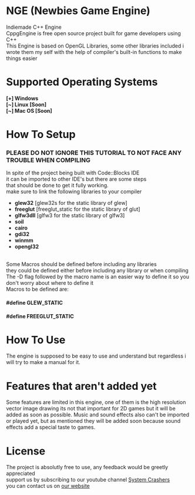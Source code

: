 # NGE (Newbies Game Engine)
Indiemade C++ Engine<br/>
CppgEngine is free open source project built for game developers using C++ <br/>
This Engine is based on OpenGL Libraries, some other libraries included i wrote them my self with the help of compiler's built-in functions to make things easier <br/>
# Supported Operating Systems
<b>[+] Windows</b><br/>
<b>[\~] Linux [Soon]</b><br/>
<b>[\~] Mac OS [Soon]</b><br/>

# How To Setup
### PLEASE DO NOT IGNORE THIS TUTORIAL TO NOT FACE ANY TROUBLE WHEN COMPILING
In spite of the project being built with Code::Blocks IDE<br/>
it can be imported to other IDE's but there are some steps<br/>
that should be done to get it fully working.<br/>
make sure to link the following libraries to your compiler<br/>
<ul>
  <li><b>glew32</b> [glew32s for the static library of glew]</li>
  <li><b>freeglut</b> [freeglut_static for the static library of glut]</li>
  <li><b>glfw3dll</b> [glfw3 for the static library of glfw3]</li>
  <li><b>soil</b></li>
  <li><b>cairo</b></li>
  <li><b>gdi32</b></li>
  <li><b>winmm</b></li>
  <li><b>opengl32</b></li>
</ul><br/>
Some Macros should be defined before including any libraries<br/>
they could be defined either before including any library or when compiling<br/>
The -D flag followed by the macro name is an easier way to define it so you don't worry about where to define it<br/>
Macros to be defined are:<br/>

<h4> &#35define GLEW_STATIC</h4>
<h4> &#35define FREEGLUT_STATIC</h4>

# How To Use
The engine is supposed to be easy to use and understand but regardless i will try to make a manual for it.<br/>
# Features that aren't added yet
Some features are limited in this engine, one of them is the high resolution vector image drawing
its not that important for 2D games but it will be added as soon as possible.
Music and sound effects also can't be imported or played yet, but as mentioned they will be added soon 
because sound effects add a special taste to games.

# License
The project is absolutly free to use, any feedback would be greetly appreciated<br>
support us by subscribing to our youtube channel [System Crashers](https://youtube.com/ITGEEKS)<br>
you can contact us on [our website](http://syscrashers.com/)
